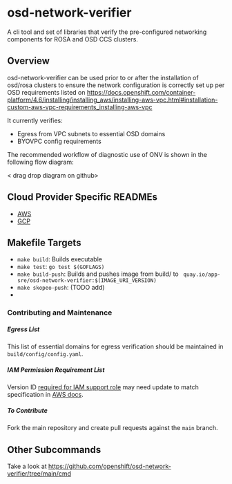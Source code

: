 # osd-network-verifier

A cli tool and set of libraries that 
verify the pre-configured networking components
for ROSA and OSD CCS clusters.

## Overview

osd-network-verifier can be used prior to or after the installation 
of osd/rosa clusters to ensure the network configuration 
is correctly set up per OSD requirements listed on https://docs.openshift.com/container-platform/4.6/installing/installing_aws/installing-aws-vpc.html#installation-custom-aws-vpc-requirements_installing-aws-vpc

It currently verifies:
- Egress from VPC subnets to essential OSD domains
- BYOVPC config requirements


The recommended workflow of diagnostic use of ONV is shown in the following flow diagram:

< drag drop diagram on github>

## Cloud Provider Specific READMEs
-  [AWS](README_AWS.md)
-  [GCP](README_GCP.md)


## Makefile Targets
- `make build`: Builds executable
- `make test`: `go test $(GOFLAGS)`
- `make build-push`: Builds and pushes image from build/ to ` quay.io/app-sre/osd-network-verifier:$(IMAGE_URI_VERSION)`
- `make skopeo-push`: (TODO add)
- 
### Contributing and Maintenance ####
##### Egress List #####
This list of essential domains for egress verification should be maintained in `build/config/config.yaml`.
##### IAM Permission Requirement List #####
Version ID [required for IAM support role](README_AWS.md#iam-support-role) may need update to match specification in [AWS docs](https://docs.aws.amazon.com/IAM/latest/UserGuide/reference_policies_elements_version.html). 
##### To Contribute #####
Fork the main repository and create pull requests against the `main` branch.

## Other Subcommands
Take a look at <https://github.com/openshift/osd-network-verifier/tree/main/cmd>
